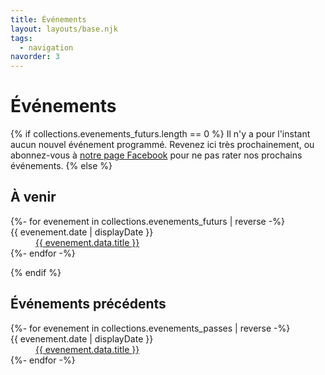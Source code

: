 ```yaml
---
title: Événements
layout: layouts/base.njk
tags:
  - navigation
navorder: 3
---
```


# Événements

{% if collections.evenements_futurs.length == 0 %}
  Il n'y a pour l'instant aucun nouvel événement programmé. Revenez ici très prochainement, ou abonnez-vous à <a href="https://facebook.com/preciousprana" class="facebook"> notre page Facebook</a> pour ne pas rater nos prochains événements.
{% else %}

## À venir

<dl>
{%- for evenement in collections.evenements_futurs | reverse -%}
  <dt>{{ evenement.date | displayDate }}</dt>
  <dd><a href="{{ evenement.url }}">{{ evenement.data.title }}</a></dd>
{%- endfor -%}
</dl>

{% endif %}

## Événements précédents

<dl>
  {%- for evenement in collections.evenements_passes | reverse -%}
    <dt>{{ evenement.date | displayDate }}</dt>
    <dd><a href="{{ evenement.url }}">{{ evenement.data.title }}</a></dd>
  {%- endfor -%}
</dl>
